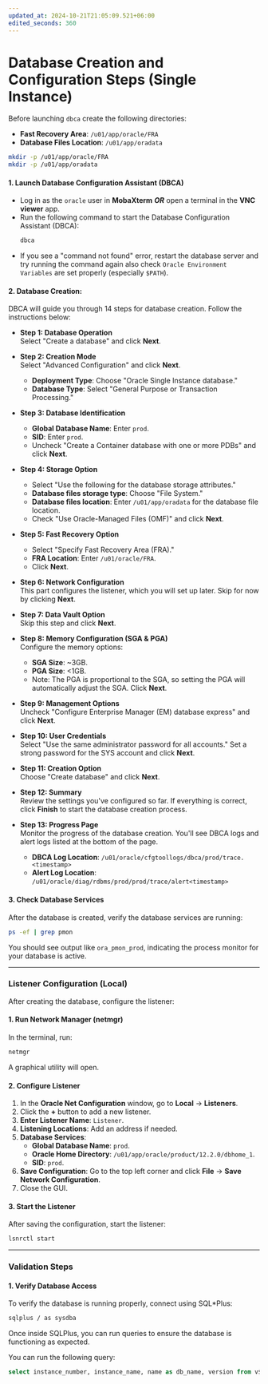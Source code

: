 ```yaml
---
updated_at: 2024-10-21T21:05:09.521+06:00
edited_seconds: 360
---
```

# Database Creation and Configuration Steps (Single Instance)

Before launching `dbca` create the following directories:
- **Fast Recovery Area**: `/u01/app/oracle/FRA`
- **Database Files Location**: `/u01/app/oradata`
```bash
mkdir -p /u01/app/oracle/FRA
mkdir -p /u01/app/oradata
```
#### 1. **Launch Database Configuration Assistant (DBCA)**

- Log in as the `oracle` user in **MobaXterm** ***OR*** open a terminal in the **VNC viewer** app.
- Run the following command to start the Database Configuration Assistant (DBCA):
  ```bash
  dbca
  ```
- If you see a "command not found" error, restart the database server and try running the command again also check `Oracle Environment Variables` are set properly (especially `$PATH`).

#### 2. **Database Creation:**
   DBCA will guide you through 14 steps for database creation. Follow the instructions below:

   - **Step 1: Database Operation**  
     Select "Create a database" and click **Next**.

   - **Step 2: Creation Mode**  
     Select "Advanced Configuration" and click **Next**.  
     - **Deployment Type**: Choose "Oracle Single Instance database."  
     - **Database Type**: Select "General Purpose or Transaction Processing."

   - **Step 3: Database Identification**  
     - **Global Database Name**: Enter `prod`.  
     - **SID**: Enter `prod`.  
     - Uncheck "Create a Container database with one or more PDBs" and click **Next**.

   - **Step 4: Storage Option**  
     - Select "Use the following for the database storage attributes."  
     - **Database files storage type**: Choose "File System."  
     - **Database files location**: Enter `/u01/app/oradata` for the database file location.  
     - Check "Use Oracle-Managed Files (OMF)" and click **Next**.

   - **Step 5: Fast Recovery Option**  
     - Select "Specify Fast Recovery Area (FRA)."  
     - **FRA Location**: Enter `/u01/oracle/FRA`.  
     - Click **Next**.

   - **Step 6: Network Configuration**  
     This part configures the listener, which you will set up later. Skip for now by clicking **Next**.

   - **Step 7: Data Vault Option**  
     Skip this step and click **Next**.

   - **Step 8: Memory Configuration (SGA & PGA)**  
     Configure the memory options:  
     - **SGA Size**: ~3GB.  
     - **PGA Size**: <1GB.  
     - Note: The PGA is proportional to the SGA, so setting the PGA will automatically adjust the SGA. Click **Next**.

   - **Step 9: Management Options**  
     Uncheck "Configure Enterprise Manager (EM) database express" and click **Next**.

   - **Step 10: User Credentials**  
     Select "Use the same administrator password for all accounts." Set a strong password for the SYS account and click **Next**.

   - **Step 11: Creation Option**  
     Choose "Create database" and click **Next**.

   - **Step 12: Summary**  
     Review the settings you've configured so far. If everything is correct, click **Finish** to start the database creation process.

   - **Step 13: Progress Page**  
     Monitor the progress of the database creation. You'll see DBCA logs and alert logs listed at the bottom of the page.  
     - **DBCA Log Location**: `/u01/oracle/cfgtoollogs/dbca/prod/trace.<timestamp>`  
     - **Alert Log Location**: `/u01/oracle/diag/rdbms/prod/prod/trace/alert<timestamp>`

#### 3. **Check Database Services**

After the database is created, verify the database services are running:

```bash
ps -ef | grep pmon
```

You should see output like `ora_pmon_prod`, indicating the process monitor for your database is active.

---

### Listener Configuration (Local)
After creating the database, configure the listener:
#### 1. **Run Network Manager (netmgr)**

In the terminal, run:
```bash
netmgr
```
A graphical utility will open.

#### 2. **Configure Listener**
1. In the **Oracle Net Configuration** window, go to **Local** → **Listeners**.
2. Click the **+** button to add a new listener.
3. **Enter Listener Name**: `Listener`.
4. **Listening Locations**: Add an address if needed.
5. **Database Services**:
   - **Global Database Name**: `prod`.
   - **Oracle Home Directory**: `/u01/app/oracle/product/12.2.0/dbhome_1`.
   - **SID**: `prod`.
6. **Save Configuration**: Go to the top left corner and click **File** → **Save Network Configuration**.
7. Close the GUI.

#### 3. **Start the Listener**
After saving the configuration, start the listener:
```bash
lsnrctl start
```

---

### Validation Steps

#### 1. **Verify Database Access**

To verify the database is running properly, connect using SQL*Plus:

```bash
sqlplus / as sysdba
```

Once inside SQLPlus, you can run queries to ensure the database is functioning as expected.

You can run the following query:
```sql
select instance_number, instance_name, name as db_name, version from v$instance, v$database;
```
